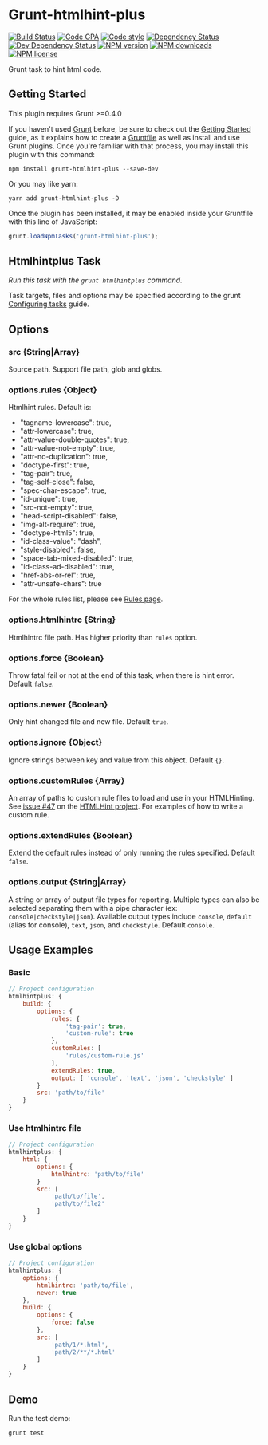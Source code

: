 # Grunt-htmlhint-plus

[![Build Status][ci-img]][ci-url]
[![Code GPA][gpa-img]][gpa-url]
[![Code style][lint-img]][lint-url]
[![Dependency Status][dep-img]][dep-url]
[![Dev Dependency Status][dev-dep-img]][dev-dep-url]
[![NPM version][npm-ver-img]][npm-url]
[![NPM downloads][npm-dl-img]][npm-url]
[![NPM license][npm-lc-img]][npm-url]

Grunt task to hint html code.

## Getting Started

This plugin requires Grunt >=0.4.0

If you haven't used [Grunt](http://gruntjs.com/) before, be sure to check out the [Getting Started](http://gruntjs.com/getting-started) guide, as it explains how to create a [Gruntfile](http://gruntjs.com/sample-gruntfile) as well as install and use Grunt plugins. Once you're familiar with that process, you may install this plugin with this command:

```shell
npm install grunt-htmlhint-plus --save-dev
```

Or you may like yarn:

```shell
yarn add grunt-htmlhint-plus -D
```

Once the plugin has been installed, it may be enabled inside your Gruntfile with this line of JavaScript:

```js
grunt.loadNpmTasks('grunt-htmlhint-plus');
```

## Htmlhintplus Task

_Run this task with the `grunt htmlhintplus` command._

Task targets, files and options may be specified according to the grunt [Configuring tasks](http://gruntjs.com/configuring-tasks) guide.

## Options

### src {String|Array}

Source path. Support file path, glob and globs.

### options.rules {Object}

Htmlhint rules. Default is:

- "tagname-lowercase": true,
- "attr-lowercase": true,
- "attr-value-double-quotes": true,
- "attr-value-not-empty": true,
- "attr-no-duplication": true,
- "doctype-first": true,
- "tag-pair": true,
- "tag-self-close": false,
- "spec-char-escape": true,
- "id-unique": true,
- "src-not-empty": true,
- "head-script-disabled": false,
- "img-alt-require": true,
- "doctype-html5": true,
- "id-class-value": "dash",
- "style-disabled": false,
- "space-tab-mixed-disabled": true,
- "id-class-ad-disabled": true,
- "href-abs-or-rel": true,
- "attr-unsafe-chars": true

For the whole rules list, please see [Rules page](https://github.com/yaniswang/HTMLHint/wiki/Rules).

### options.htmlhintrc {String}

Htmlhintrc file path. Has higher priority than `rules` option.

### options.force {Boolean}

Throw fatal fail or not at the end of this task, when there is hint error. Default `false`.

### options.newer {Boolean}

Only hint changed file and new file. Default `true`.

### options.ignore {Object}

Ignore strings between key and value from this object. Default `{}`.

### options.customRules {Array}

An array of paths to custom rule files to load and use in your HTMLHinting. See [issue #47](https://github.com/yaniswang/HTMLHint/issues/47) on the [HTMLHint project](https://github.com/yaniswang/HTMLHint). For examples of how to write a custom rule.

### options.extendRules {Boolean}

Extend the default rules instead of only running the rules specified. Default `false`.

### options.output {String|Array}

A string or array of output file types for reporting. Multiple types can also be selected separating them with a pipe character (ex: `console|checkstyle|json`). Available output types include `console`, `default` (alias for console), `text`, `json`, and `checkstyle`. Default `console`.

## Usage Examples

### Basic

```js
// Project configuration
htmlhintplus: {
	build: {
		options: {
			rules: {
				'tag-pair': true,
				'custom-rule': true
			},
			customRules: [
				'rules/custom-rule.js'
			],
			extendRules: true,
			output: [ 'console', 'text', 'json', 'checkstyle' ]
		}
		src: 'path/to/file'
	}
}
```

### Use htmlhintrc file

```js
// Project configuration
htmlhintplus: {
	html: {
		options: {
			htmlhintrc: 'path/to/file'
		}
		src: [
			'path/to/file',
			'path/to/file2'
		]
	}
}
```

### Use global options

```js
// Project configuration
htmlhintplus: {
	options: {
		htmlhintrc: 'path/to/file',
		newer: true
	},
	build: {
		options: {
			force: false
		},
		src: [
			'path/1/*.html',
			'path/2/**/*.html'
		]
	}
}
```

## Demo

Run the test demo:

```shell
grunt test
```

[ci-img]:https://img.shields.io/travis/poppinlp/grunt-htmlhint-plus.svg?style=flat-square
[ci-url]:https://travis-ci.org/poppinlp/grunt-htmlhint-plus

[gpa-img]:https://img.shields.io/codeclimate/github/poppinlp/grunt-htmlhint-plus.svg?style=flat-square
[gpa-url]:https://codeclimate.com/github/poppinlp/grunt-htmlhint-plus

[lint-img]:https://img.shields.io/badge/code%20style-handsome-brightgreen.svg?style=flat-square
[lint-url]:https://github.com/poppinlp/eslint-config-handsome

[dep-img]:https://img.shields.io/david/poppinlp/grunt-htmlhint-plus.svg?style=flat-square
[dep-url]:https://david-dm.org/poppinlp/grunt-htmlhint-plus

[dev-dep-img]:https://img.shields.io/david/dev/poppinlp/grunt-htmlhint-plus.svg?style=flat-square
[dev-dep-url]:https://david-dm.org/poppinlp/grunt-htmlhint-plus#info=devDependencies

[npm-ver-img]:https://img.shields.io/npm/v/grunt-htmlhint-plus.svg?style=flat-square
[npm-dl-img]:https://img.shields.io/npm/dm/grunt-htmlhint-plus.svg?style=flat-square
[npm-lc-img]:https://img.shields.io/npm/l/grunt-htmlhint-plus.svg?style=flat-square
[npm-url]:https://www.npmjs.com/package/grunt-htmlhint-plus
